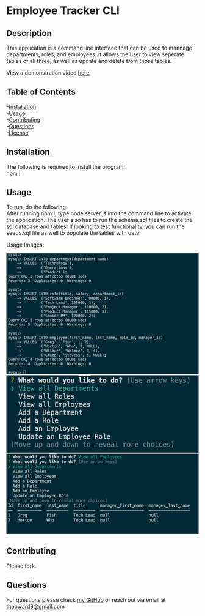 # Employee Tracker CLI
## Description

This application is a command line interface that can be used to mannage departments, roles, and employees. It allows the user to view seperate tables of all three, as well as update and delete from those tables.

View a demonstration video [here](https://drive.google.com/drive/folders/1XYYaehyo6FlSa0qejlM-PPey1XExy64E?usp=sharing)

## Table of Contents

-[Installation](#installation)  
-[Usage](#usage)  
-[Contributing](#contributing)  
-[Questions](#questions)  
-[License](#license)  

## Installation

The following is required to install the program.  
npm i

## Usage
To run, do the following:   
After running npm I, type node server.js into the command line to activate the application. The user also has to run the schema.sql files to create the sql database and tables. If looking to test functionality, you can run the seeds.sql file as well to populate the tables with data.

Usage Images:

![seeding Database](./assets/SeedDatabase.png)  
![selecting option](./assets/MakeSelection.png)  
![employees displayed in interface](./assets/DisplayEmployeesSelection.png)  

## Contributing

Please fork.


## Questions

For questions please check [my GitHub](https://github.com/Tward9)
or reach out via email at <theoward9@gmail.com>
